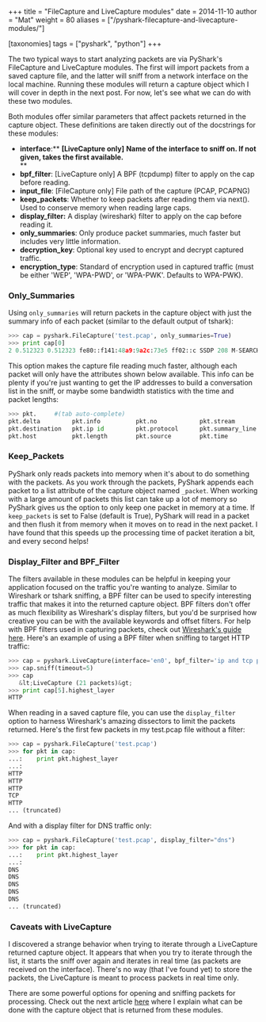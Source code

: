 +++
title = "FileCapture and LiveCapture modules"
date = 2014-11-10
author = "Mat"
weight = 80
aliases = ["/pyshark-filecapture-and-livecapture-modules/"]

[taxonomies]
tags = ["pyshark", "python"]
+++

The two typical ways to start analyzing packets are via PyShark's FileCapture and LiveCapture modules. The first will import packets from a saved capture file, and the latter will sniff from a network interface on the local machine. Running these modules will return a capture object which I will cover in depth in the next post. For now, let's see what we can do with these two modules.

<!-- more -->
Both modules offer similar parameters that affect packets returned in the capture object. These definitions are taken directly out of the docstrings for these modules:

  * **interface**:** **[LiveCapture only]** **Name of the interface to sniff on. If not given, takes the first available.**  
** 
  * **bpf_filter**: [LiveCapture only] A BPF (tcpdump) filter to apply on the cap before reading.
  * **input_file**: [FileCapture only] File path of the capture (PCAP, PCAPNG)
  * **keep_packets**: Whether to keep packets after reading them via next(). Used to conserve memory when reading large caps.
  * **display_filter:** A display (wireshark) filter to apply on the cap before reading it.
  * **only_summaries**: Only produce packet summaries, much faster but includes very little information.
  * **decryption_key**: Optional key used to encrypt and decrypt captured traffic.
  * **encryption_type**: Standard of encryption used in captured traffic (must be either 'WEP', 'WPA-PWD', or 'WPA-PWK'. Defaults to WPA-PWK).

### Only_Summaries

Using `only_summaries` will return packets in the capture object with just the summary info of each packet (similar to the default output of tshark):

```python
>>> cap = pyshark.FileCapture('test.pcap', only_summaries=True)
>>> print cap[0]
2 0.512323 0.512323 fe80::f141:48a9:9a2c:73e5 ff02::c SSDP 208 M-SEARCH * HTTP/
```

This option makes the capture file reading much faster, although each packet will only have the attributes shown below available. This info can be plenty if you're just wanting to get the IP addresses to build a conversation list in the sniff, or maybe some bandwidth statistics with the time and packet lengths:

```python
>>> pkt.     #(tab auto-complete)
pkt.delta         pkt.info          pkt.no            pkt.stream        pkt.window
pkt.destination   pkt.ip id         pkt.protocol      pkt.summary_line
pkt.host          pkt.length        pkt.source        pkt.time
```

### **Keep_Packets**

PyShark only reads packets into memory when it's about to do something with the packets. As you work through the packets, PyShark appends each packet to a list attribute of the capture object named `_packet`. When working with a large amount of packets this list can take up a lot of memory so PyShark gives us the option to only keep one packet in memory at a time. If `keep_packets` is set to False (default is True), PyShark will read in a packet and then flush it from memory when it moves on to read in the next packet. I have found that this speeds up the processing time of packet iteration a bit, and every second helps!

### Display_Filter and BPF_Filter

The filters available in these modules can be helpful in keeping your application focused on the traffic you're wanting to analyze. Similar to Wireshark or tshark sniffing, a BPF filter can be used to specify interesting traffic that makes it into the returned capture object. BPF filters don't offer as much flexibility as Wireshark's display filters, but you'd be surprised how creative you can be with the available keywords and offset filters. For help with BPF filters used in capturing packets, check out <a title="Wireshark Capture Filters" href="http://wiki.wireshark.org/CaptureFilters" target="_blank">Wireshark's guide here</a>. Here's an example of using a BPF filter when sniffing to target HTTP traffic:

```python
>>> cap = pyshark.LiveCapture(interface='en0', bpf_filter='ip and tcp port 80')
>>> cap.sniff(timeout=5)
>>> cap
   &lt;LiveCapture (21 packets)&gt;
>>> print cap[5].highest_layer
HTTP
```

When reading in a saved capture file, you can use the `display_filter` option to harness Wireshark's amazing dissectors to limit the packets returned. Here's the first few packets in my test.pcap file without a filter:

```python
>>> cap = pyshark.FileCapture('test.pcap')
>>> for pkt in cap:
...:    print pkt.highest_layer
...:
HTTP
HTTP
HTTP
TCP
HTTP
... (truncated)
```

And with a display filter for DNS traffic only:

```python
>>> cap = pyshark.FileCapture('test.pcap', display_filter="dns")
>>> for pkt in cap:
...:    print pkt.highest_layer
...:
DNS
DNS
DNS
DNS
DNS
... (truncated)
```

###  Caveats with LiveCapture

I discovered a strange behavior when trying to iterate through a LiveCapture returned capture object. It appears that when you try to iterate through the list, it starts the sniff over again and iterates in real time (as packets are received on the interface). There's no way (that I've found yet) to store the packets, the LiveCapture is meant to process packets in real time only.

There are some powerful options for opening and sniffing packets for processing. Check out the next article [here](/capture-object/ "PyShark – Using the capture Object") where I explain what can be done with the capture object that is returned from these modules.